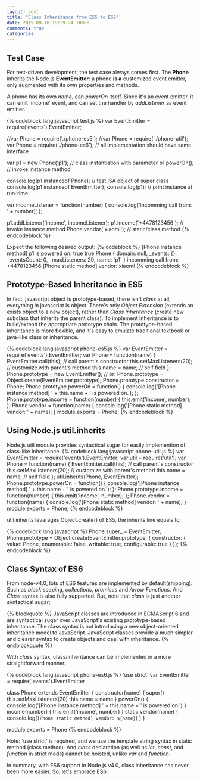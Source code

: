 ```yaml
---
layout: post
title: "Class Inheritance from ES5 to ES6"
date: 2015-09-10 19:29:24 +0800
comments: true
categories:
---
```


## Test Case
For test-driven development, the test case always comes first. The **Phone** inherits the Node.js **EventEmitter**: a phone **is a** customized event emitter, only augmented with its own properties and methods.

A phone has its own *name*, can *powerOn* itself.
Since it's an event emitter, it can emit 'income' event, and can set the handler by *addListener* as event emitter.

{% codeblock lang:javascript test.js %}
var EventEmitter = require('events').EventEmitter;

//var Phone = require('./phone-es5');
//var Phone = require('./phone-util');
var Phone = require('./phone-es6');   // all implementation should have same interface

var p1 = new Phone('p1');             // class instantiation with parameter
p1.powerOn();                         // invoke instance methodl

console.log(p1 instanceof Phone);     // test ISA object of super class
console.log(p1 instanceof EventEmitter);
console.log(p1);                      // print instance at run-time

var incomeListener = function(number) {
    console.log('incomming call from: ' + number);
};

p1.addListener('income', incomeListener);
p1.income('+4478123456');             // invoke instance method
Phone.vendor('xiaomi');               // static/class method
{% endcodeblock %}

Expect the following desired output:
{% codeblock %}
[Phone instance method] p1 is powered on.
true
true
Phone {
  domain: null,
  _events: {},
  _eventsCount: 0,
  _maxListeners: 20,
  name: 'p1' }
incomming call from: +4478123456
[Phone static method] vendor: xiaomi
{% endcodeblock %}

## Prototype-Based Inheritance in ES5
In fact, javascript object is prototype-based, there isn't *class* at all, everything in javascript is object.
There's only *Object Extension* (extends an exists object to a new object), rather than *Class Inheritance* (create new subclass that inherits the parent class).
To implement Inheritance is to build/extend the appropriate prototype chain.
The prototype-based inheritance is more flexible, and it's easy to emulate traditional textbook or java-like class or inheritance.

{% codeblock lang:javascript phone-es5.js %}
var EventEmitter = require('events').EventEmitter;
var Phone = function(name) {
  EventEmitter.call(this);    // call parent's constructor
  this.setMaxListeners(20);   // customize with parent's method
  this.name = name;           // self field
};
Phone.prototype = new EventEmitter(); // or: Phone.prototype = Object.create(EventEmitter.prototype);
Phone.prototype.constructor = Phone;
Phone.prototype.powerOn = function() {
  console.log('[Phone instance method] ' + this.name + ' is powered on.');
};
Phone.prototype.income = function(number) {
  this.emit('income', number);
};
Phone.vendor = function(name) {
  console.log('[Phone static method] vendor: ' + name);
}
module.exports = Phone;
{% endcodeblock %}

## Using Node.js util.inherits
Node.js util module provides syntactical sugar for easily implemention of class-like inheritance.
{% codeblock lang:javascript phone-util.js %}
var EventEmitter = require('events').EventEmitter;
var util = require('util');
var Phone = function(name) {
  EventEmitter.call(this);    // call parent's constructor
  this.setMaxListeners(20);   // customize with parent's method
  this.name = name;           // self field
};
util.inherits(Phone, EventEmitter);
Phone.prototype.powerOn = function() {
  console.log('[Phone instance method] ' + this.name + ' is powered on.');
};
Phone.prototype.income = function(number) {
  this.emit('income', number);
};
Phone.vendor = function(name) {
  console.log('[Phone static method] vendor: ' + name);
}
module.exports = Phone;
{% endcodeblock %}

util.inherits levarages Object.create() of ES5, the inherits line equals to:

{% codeblock lang:javascript %}
Phone.super_ = EventEmitter;
Phone.prototype = Object.create(EventEmitter.prototype, {
  constructor: {
    value: Phone,
    enumerable: false,
    writable: true,
    configurable: true
  }
});
{% endcodeblock %}

## Class Syntax of ES6
From node-v4.0, lots of ES6 features are implemented by default(shipping). Such as *block scoping*, *collections*, *promises* and *Arrow Functions*. And *Class* syntax is also fully supported. But, note that *class* is just another syntactical sugar:

{% blockquote %}
JavaScript classes are introduced in ECMAScript 6 and are syntactical sugar over JavaScript's existing prototype-based inheritance.
The class syntax is not introducing a new object-oriented inheritance model to JavaScript.
JavaScript classes provide a much simpler and clearer syntax to create objects and deal with inheritance.
{% endblockquote %}

With *class* syntax, class/inheritance can be implemented in a more straightforward manner.

{% codeblock lang:javascript phone-es6.js %}
'use strict'
var EventEmitter = require('events').EventEmitter

class Phone extends EventEmitter {
  constructor(name) {
    super()
    this.setMaxListeners(20)
    this.name = name
  }
  powerOn() {
    console.log('[Phone instance method] ' + this.name + ' is powered on.')
  }
  income(number) {
    this.emit('income', number)
  }
  static vendor(name) {
    console.log(`[Phone static method] vendor: ${name}`)
  }
}

module.exports = Phone
{% endcodeblock %}

Note: 'use strict' is required, and we use the template string syntax in static method (class method).
And *class* declaration (as well as *let*, *const*, and *function* in strict mode) cannot be hoisted, unlike *var* and *function*.

In summary, with ES6 support in Node.js v4.0, class inheritance has never been more easier. So, let's embrace ES6.
